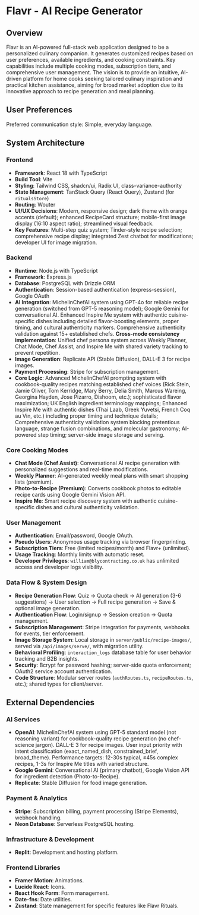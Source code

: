 # Flavr - AI Recipe Generator

## Overview
Flavr is an AI-powered full-stack web application designed to be a personalized culinary companion. It generates customized recipes based on user preferences, available ingredients, and cooking constraints. Key capabilities include multiple cooking modes, subscription tiers, and comprehensive user management. The vision is to provide an intuitive, AI-driven platform for home cooks seeking tailored culinary inspiration and practical kitchen assistance, aiming for broad market adoption due to its innovative approach to recipe generation and meal planning.

## User Preferences
Preferred communication style: Simple, everyday language.

## System Architecture

### Frontend
- **Framework**: React 18 with TypeScript
- **Build Tool**: Vite
- **Styling**: Tailwind CSS, shadcn/ui, Radix UI, class-variance-authority
- **State Management**: TanStack Query (React Query), Zustand (for `ritualsStore`)
- **Routing**: Wouter
- **UI/UX Decisions**: Modern, responsive design; dark theme with orange accents (default); enhanced RecipeCard structure; mobile-first image display (16:10 aspect ratio); streamlined visual feedback.
- **Key Features**: Multi-step quiz system; Tinder-style recipe selection; comprehensive recipe display; integrated Zest chatbot for modifications; developer UI for image migration.

### Backend
- **Runtime**: Node.js with TypeScript
- **Framework**: Express.js
- **Database**: PostgreSQL with Drizzle ORM
- **Authentication**: Session-based authentication (express-session), Google OAuth
- **AI Integration**: MichelinChefAI system using GPT-4o for reliable recipe generation (switched from GPT-5 reasoning model); Google Gemini for conversational AI. Enhanced Inspire Me system with authentic cuisine-specific dishes including detailed flavor-boosting elements, proper timing, and cultural authenticity markers. Comprehensive authenticity validation against 15+ established chefs. **Cross-mode consistency implementation**: Unified chef persona system across Weekly Planner, Chat Mode, Chef Assist, and Inspire Me with shared variety tracking to prevent repetition.
- **Image Generation**: Replicate API (Stable Diffusion), DALL-E 3 for recipe images.
- **Payment Processing**: Stripe for subscription management.
- **Core Logic**: Advanced MichelinChefAI prompting system with cookbook-quality recipes matching established chef voices (Rick Stein, Jamie Oliver, Tom Kerridge, Mary Berry, Delia Smith, Marcus Wareing, Georgina Hayden, Jose Pizarro, Dishoom, etc.); sophisticated flavor maximization; UK English ingredient terminology mappings; Enhanced Inspire Me with authentic dishes (Thai Laab, Greek Yuvetsi, French Coq au Vin, etc.) including proper timing and technique details; Comprehensive authenticity validation system blocking pretentious language, strange fusion combinations, and molecular gastronomy; AI-powered step timing; server-side image storage and serving.

### Core Cooking Modes
- **Chat Mode (Chef Assist)**: Conversational AI recipe generation with personalized suggestions and real-time modifications.
- **Weekly Planner**: AI-generated weekly meal plans with smart shopping lists (premium).
- **Photo-to-Recipe (Premium)**: Converts cookbook photos to editable recipe cards using Google Gemini Vision API.
- **Inspire Me**: Smart recipe discovery system with authentic cuisine-specific dishes and cultural authenticity validation.

### User Management
- **Authentication**: Email/password, Google OAuth.
- **Pseudo Users**: Anonymous usage tracking via browser fingerprinting.
- **Subscription Tiers**: Free (limited recipes/month) and Flavr+ (unlimited).
- **Usage Tracking**: Monthly limits with automatic reset.
- **Developer Privileges**: `william@blycontracting.co.uk` has unlimited access and developer logs visibility.

### Data Flow & System Design
- **Recipe Generation Flow**: Quiz -> Quota check -> AI generation (3-6 suggestions) -> User selection -> Full recipe generation -> Save & optional image generation.
- **Authentication Flow**: Login/signup -> Session creation -> Quota management.
- **Subscription Management**: Stripe integration for payments, webhooks for events, tier enforcement.
- **Image Storage System**: Local storage in `server/public/recipe-images/`, served via `/api/images/serve/`, with migration utility.
- **Behavioral Profiling**: `interaction_logs` database table for user behavior tracking and B2B insights.
- **Security**: Bcrypt for password hashing; server-side quota enforcement; OAuth2 service account authentication.
- **Code Structure**: Modular server routes (`authRoutes.ts`, `recipeRoutes.ts`, etc.); shared types for client/server.

## External Dependencies

### AI Services
- **OpenAI**: MichelinChefAI system using GPT-5 standard model (not reasoning variant) for cookbook-quality recipe generation (no chef-science jargon). DALL-E 3 for recipe images. User input priority with intent classification (exact_named_dish, constrained_brief, broad_theme). Performance targets: 12-30s typical, ≤45s complex recipes, 1-3s for Inspire Me titles with varied structure.
- **Google Gemini**: Conversational AI (primary chatbot), Google Vision API for ingredient detection (Photo-to-Recipe).
- **Replicate**: Stable Diffusion for food image generation.

### Payment & Analytics
- **Stripe**: Subscription billing, payment processing (Stripe Elements), webhook handling.
- **Neon Database**: Serverless PostgreSQL hosting.

### Infrastructure & Development
- **Replit**: Development and hosting platform.

### Frontend Libraries
- **Framer Motion**: Animations.
- **Lucide React**: Icons.
- **React Hook Form**: Form management.
- **Date-fns**: Date utilities.
- **Zustand**: State management for specific features like Flavr Rituals.